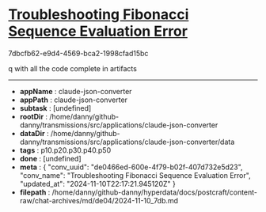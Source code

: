 # [Troubleshooting Fibonacci Sequence Evaluation Error](https://claude.ai/chat/de0466ed-600e-4f79-b02f-407d732e5d23)

7dbcfb62-e9d4-4569-bca2-1998cfad15bc

q with all the code complete in artifacts

---

* **appName** : claude-json-converter
* **appPath** : claude-json-converter
* **subtask** : [undefined]
* **rootDir** : /home/danny/github-danny/transmissions/src/applications/claude-json-converter
* **dataDir** : /home/danny/github-danny/transmissions/src/applications/claude-json-converter/data
* **tags** : p10.p20.p30.p40.p50
* **done** : [undefined]
* **meta** : {
  "conv_uuid": "de0466ed-600e-4f79-b02f-407d732e5d23",
  "conv_name": "Troubleshooting Fibonacci Sequence Evaluation Error",
  "updated_at": "2024-11-10T22:17:21.945120Z"
}
* **filepath** : /home/danny/github-danny/hyperdata/docs/postcraft/content-raw/chat-archives/md/de04/2024-11-10_7db.md